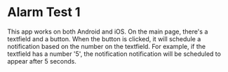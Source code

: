 # Alarm Test 1

This app works on both Android and iOS. On the main page, there's a textfield and a button. When the button is clicked, it will schedule a notification based on the number on the textfield. For example, if the textfield has a number '5', the notification notification will be scheduled to appear after 5 seconds.